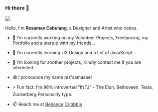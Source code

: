 
### Hi there 👋
<a href="https://resamaecabulang.netlify.app/" target="_blank"><img src="https://github.com/mikie27/mikie27/blob/master/bannergit.jpg"></a>

Hello, I'm <strong>Resamae Cabulang</strong>, a Designer and Artist who codes.

- 🔭 I’m currently working on my Volunteer Projects, Freelancing, my Portfolio and a startup with my friends...
- 🌱 I’m currently learning UX Design and a Lot of JavaScript...
- 👯 I’m looking  for another projects, Kindly contact me if you are interested
- 😄 I pronounce my name rez'samaaae!
- ⚡ Fun fact: I'm 98% introverted "INTJ" - The Elon, Bethoveen, Tesla, Zuckerberg Personality type.

- 📫 Reach me at <a href="https://www.behance.net/mikie27">Behance</a> <a href="https://dribbble.com/mikie27">Dribbble</a>
